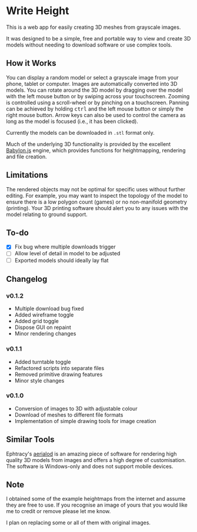 # Write Height

This is a web app for easily creating 3D meshes from grayscale images.

It was designed to be a simple, free and portable way to view and create 3D models without
needing to download software or use complex tools.

## How it Works

You can display a random model or select a grayscale image from your phone, tablet or computer.
Images are automatically converted into 3D models. You can rotate
around the 3D model by dragging over the model with the left mouse button or by swiping
across your touchscreen. Zooming is controlled using a scroll-wheel or by 
pinching on a touchscreen. Panning can be achieved by holding <kbd>ctrl</kbd>
and the left mouse button or simply the right mouse button. Arrow keys can also be used to control the camera as long as the model is focused (i.e., it has been clicked).

Currently the models can be downloaded in `.stl` format only.

Much of the underlying 3D functionality is provided by the excellent
[Babylon.js](https://www.babylonjs.com) engine, which provides functions for heightmapping, rendering and file creation.

## Limitations

The rendered objects may not be optimal for specific uses without further editing. For example,
you may want to inspect the topology of the model to ensure there is a low
polygon count (games) or no non-manifold geometry (printing). Your 3D printing
software should alert you to any issues with the model relating to ground support.

## To-do

- [X] Fix bug where multiple downloads trigger
- [ ] Allow level of detail in model to be adjusted 
- [ ] Exported models should ideally lay flat

## Changelog

### v0.1.2

- Multiple download bug fixed
- Added wireframe toggle
- Added grid toggle
- Dispose GUI on repaint
- Minor rendering changes

### v0.1.1

- Added turntable toggle
- Refactored scripts into separate files
- Removed primitive drawing features
- Minor style changes

### v0.1.0

- Conversion of images to 3D with adjustable colour
- Download of meshes to different file formats
- Implementation of simple drawing tools for image creation

## Similar Tools

Ephtracy's [aerialod](https://ephtracy.github.io/index.html?page=aerialod) is an amazing piece of software for rendering high quality 3D models from images and offers a high degree of customisation. The software is Windows-only and does not support mobile devices.

## Note

I obtained some of the example heightmaps from the
internet and assume they are free to
use. If you recognise an image of
yours that you would like me to
credit or remove please let me
know.

I plan on replacing some or all of them with original images.

